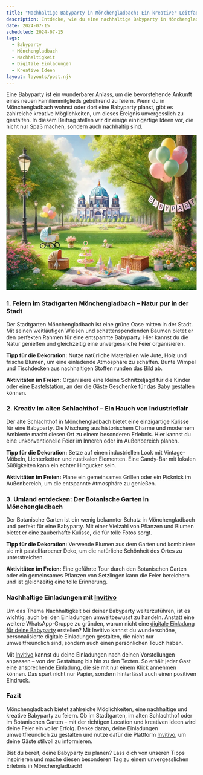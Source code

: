 ```yaml
---
title: "Nachhaltige Babyparty in Mönchengladbach: Ein kreativer Leitfaden für unvergessliche Feiern"
description: Entdecke, wie du eine nachhaltige Babyparty in Mönchengladbach planst, inklusive Tipps für einzigartige Locations, kreative Ideen und digitale Einladungen.
date: 2024-07-15
scheduled: 2024-07-15
tags:
  - Babyparty
  - Mönchengladbach
  - Nachhaltigkeit
  - Digitale Einladungen
  - Kreative Ideen
layout: layouts/post.njk
---
```


Eine Babyparty ist ein wunderbarer Anlass, um die bevorstehende Ankunft eines neuen Familienmitglieds gebührend zu feiern. Wenn du in Mönchengladbach wohnst oder dort eine Babyparty planst, gibt es zahlreiche kreative Möglichkeiten, um dieses Ereignis unvergesslich zu gestalten. In diesem Beitrag stellen wir dir einige einzigartige Ideen vor, die nicht nur Spaß machen, sondern auch nachhaltig sind.

![Babyparty im Park](/img/picnic-park.webp)

### 1. **Feiern im Stadtgarten Mönchengladbach – Natur pur in der Stadt**

Der Stadtgarten Mönchengladbach ist eine grüne Oase mitten in der Stadt. Mit seinen weitläufigen Wiesen und schattenspendenden Bäumen bietet er den perfekten Rahmen für eine entspannte Babyparty. Hier kannst du die Natur genießen und gleichzeitig eine unvergessliche Feier organisieren.

**Tipp für die Dekoration:** Nutze natürliche Materialien wie Jute, Holz und frische Blumen, um eine einladende Atmosphäre zu schaffen. Bunte Wimpel und Tischdecken aus nachhaltigen Stoffen runden das Bild ab.

**Aktivitäten im Freien:** Organisiere eine kleine Schnitzeljagd für die Kinder oder eine Bastelstation, an der die Gäste Geschenke für das Baby gestalten können.

### 2. **Kreativ im alten Schlachthof – Ein Hauch von Industrieflair**

Der alte Schlachthof in Mönchengladbach bietet eine einzigartige Kulisse für eine Babyparty. Die Mischung aus historischem Charme und modernem Ambiente macht diesen Ort zu einem besonderen Erlebnis. Hier kannst du eine unkonventionelle Feier im Inneren oder im Außenbereich planen.

**Tipp für die Dekoration:** Setze auf einen industriellen Look mit Vintage-Möbeln, Lichterketten und rustikalen Elementen. Eine Candy-Bar mit lokalen Süßigkeiten kann ein echter Hingucker sein.

**Aktivitäten im Freien:** Plane ein gemeinsames Grillen oder ein Picknick im Außenbereich, um die entspannte Atmosphäre zu genießen.

### 3. **Umland entdecken: Der Botanische Garten in Mönchengladbach**

Der Botanische Garten ist ein wenig bekannter Schatz in Mönchengladbach und perfekt für eine Babyparty. Mit einer Vielzahl von Pflanzen und Blumen bietet er eine zauberhafte Kulisse, die für tolle Fotos sorgt.

**Tipp für die Dekoration:** Verwende Blumen aus dem Garten und kombiniere sie mit pastellfarbener Deko, um die natürliche Schönheit des Ortes zu unterstreichen.

**Aktivitäten im Freien:** Eine geführte Tour durch den Botanischen Garten oder ein gemeinsames Pflanzen von Setzlingen kann die Feier bereichern und ist gleichzeitig eine tolle Erinnerung.

### **Nachhaltige Einladungen mit [Invitivo](https://invitivo.com/create)**

Um das Thema Nachhaltigkeit bei deiner Babyparty weiterzuführen, ist es wichtig, auch bei den Einladungen umweltbewusst zu handeln. Anstatt eine weitere WhatsApp-Gruppe zu gründen, warum nicht eine [digitale Einladung für deine Babyparty](https://invitivo.com/) erstellen? Mit Invitivo kannst du wunderschöne, personalisierte digitale Einladungen gestalten, die nicht nur umweltfreundlich sind, sondern auch einen persönlichen Touch haben.

Mit [Invitivo](https://invitivo.com/) kannst du deine Einladungen nach deinen Vorstellungen anpassen – von der Gestaltung bis hin zu den Texten. So erhält jeder Gast eine ansprechende Einladung, die sie mit nur einem Klick annehmen können. Das spart nicht nur Papier, sondern hinterlässt auch einen positiven Eindruck.

### **Fazit**

Mönchengladbach bietet zahlreiche Möglichkeiten, eine nachhaltige und kreative Babyparty zu feiern. Ob im Stadtgarten, im alten Schlachthof oder im Botanischen Garten – mit der richtigen Location und kreativen Ideen wird deine Feier ein voller Erfolg. Denke daran, deine Einladungen umweltfreundlich zu gestalten und nutze dafür die Plattform [Invitivo](https://invitivo.com), um deine Gäste stilvoll zu informieren.

Bist du bereit, deine Babyparty zu planen? Lass dich von unseren Tipps inspirieren und mache diesen besonderen Tag zu einem unvergesslichen Erlebnis in Mönchengladbach!

